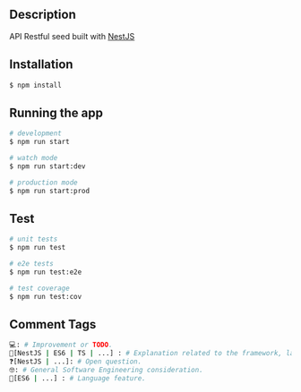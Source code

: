 ## Description

API Restful seed built with [NestJS](https://github.com/nestjs)

## Installation

```bash
$ npm install
```

## Running the app

```bash
# development
$ npm run start

# watch mode
$ npm run start:dev

# production mode
$ npm run start:prod
```

## Test

```bash
# unit tests
$ npm run test

# e2e tests
$ npm run test:e2e

# test coverage
$ npm run test:cov
```

## Comment Tags

```bash
💻: # Improvement or TODO.
📝[NestJS | ES6 | TS | ...] : # Explanation related to the framework, language, etc we are learning.
❓[NestJS | ...]: # Open question.
🤓: # General Software Engineering consideration.
📍[ES6 | ...] : # Language feature.
```


